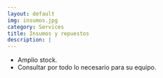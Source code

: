 ```yaml
---
layout: default
img: insumos.jpg
category: Services
title: Insumos y repuestos
description: |
---
```

* Amplio stock.
* Consultar por todo lo necesario para su equipo.
